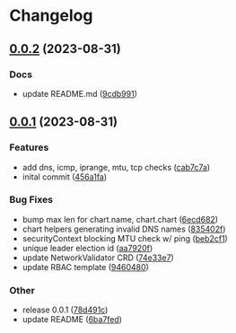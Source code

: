 # Changelog

## [0.0.2](https://github.com/spectrocloud-labs/valid8or-plugin-network/compare/v0.0.1...v0.0.2) (2023-08-31)


### Docs

* update README.md ([9cdb991](https://github.com/spectrocloud-labs/valid8or-plugin-network/commit/9cdb9919345312ca9e52d751ff41cdc102957486))

## [0.0.1](https://github.com/spectrocloud-labs/valid8or-plugin-network/compare/v0.0.1...v0.0.1) (2023-08-31)


### Features

* add dns, icmp, iprange, mtu, tcp checks ([cab7c7a](https://github.com/spectrocloud-labs/valid8or-plugin-network/commit/cab7c7a34d6815572c3c37eeb799fca887ed850b))
* inital commit ([456a1fa](https://github.com/spectrocloud-labs/valid8or-plugin-network/commit/456a1faf45afb45c2604efbd4bae9872e8aa8e1b))


### Bug Fixes

* bump max len for chart.name, chart.chart ([6ecd682](https://github.com/spectrocloud-labs/valid8or-plugin-network/commit/6ecd682053f99f6a6ec5a3a5caee55678163f66a))
* chart helpers generating invalid DNS names ([835402f](https://github.com/spectrocloud-labs/valid8or-plugin-network/commit/835402fc427e623fad8df635cb6fd0c5e0d4045d))
* securityContext blocking MTU check w/ ping ([beb2cf1](https://github.com/spectrocloud-labs/valid8or-plugin-network/commit/beb2cf1d940aeb6d3d07b022eb81e4c284e01da1))
* unique leader election id ([aa7920f](https://github.com/spectrocloud-labs/valid8or-plugin-network/commit/aa7920f45de86c85f9f05c96ecdada68a8f02780))
* update NetworkValidator CRD ([74e33e7](https://github.com/spectrocloud-labs/valid8or-plugin-network/commit/74e33e70d71441a4c0eaa2f28c1668bcc0e8a4fd))
* update RBAC template ([9460480](https://github.com/spectrocloud-labs/valid8or-plugin-network/commit/94604808b1a0c89fcaed5ef4c2c6c1dfe8fea250))


### Other

* release 0.0.1 ([78d491c](https://github.com/spectrocloud-labs/valid8or-plugin-network/commit/78d491cda744e2048673c912169539cc31b27d2f))
* update README ([6ba7fed](https://github.com/spectrocloud-labs/valid8or-plugin-network/commit/6ba7fed3c0e0c18ccfafe6a836f868a11f69b228))
